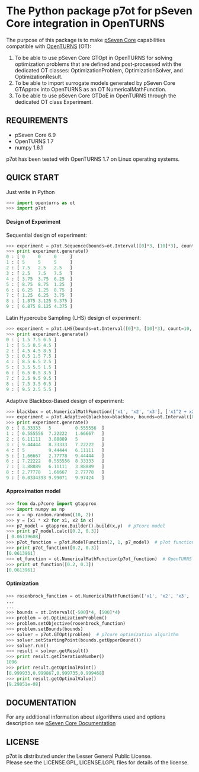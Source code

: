 The Python package p7ot for pSeven Core integration in OpenTURNS
===========================================================

The purpose of this package is to make [pSeven Core](https://www.datadvance.net/product/pseven-core/)
capabilities compatible with [OpenTURNS](http://openturns.org) (OT):

1.  To be able to use pSeven Core GTOpt in OpenTURNS for solving optimization problems
    that are defined and post-processed with the dedicated OT classes:
    OptimizationProblem, OptimizationSolver, and OptimizationResult.
2.  To be able to import surrogate models generated by pSeven Core GTApprox into
    OpenTURNS as an OT NumericalMathFunction.
3.  To be able to use pSeven Core GTDoE in OpenTURNS through the dedicated
    OT class Experiment.


REQUIREMENTS
------------

*   pSeven Core 6.9
*   OpenTURNS 1.7
*   numpy 1.6.1

p7ot has been tested with OpenTURNS 1.7 on Linux operating systems.      


QUICK START
-----------

Just write in Python

```python
>>> import openturns as ot
>>> import p7ot
```

#### Design of Experiment
Sequential design of experiment:
```python
>>> experiment = p7ot.Sequence(bounds=ot.Interval([0]*3, [10]*3), count=10, technique="SobolSeq")
>>> print experiment.generate()
0 : [ 0     0     0     ]
1 : [ 5     5     5     ]
2 : [ 7.5   2.5   2.5   ]
3 : [ 2.5   7.5   7.5   ]
4 : [ 3.75  3.75  6.25  ]
5 : [ 8.75  8.75  1.25  ]
6 : [ 6.25  1.25  8.75  ]
7 : [ 1.25  6.25  3.75  ]
8 : [ 1.875 3.125 9.375 ]
9 : [ 6.875 8.125 4.375 ]
```
Latin Hypercube Sampling (LHS) design of experiment:
```python
>>> experiment = p7ot.LHS(bounds=ot.Interval([0]*3, [10]*3), count=10, useOptimized=True)
>>> print experiment.generate()
0 : [ 1.5 7.5 6.5 ]
1 : [ 5.5 8.5 4.5 ]
2 : [ 4.5 4.5 8.5 ]
3 : [ 0.5 1.5 7.5 ]
4 : [ 8.5 6.5 2.5 ]
5 : [ 3.5 5.5 1.5 ]
6 : [ 6.5 0.5 3.5 ]
7 : [ 2.5 9.5 9.5 ]
8 : [ 7.5 3.5 0.5 ]
9 : [ 9.5 2.5 5.5 ]
```
Adaptive Blackbox-Based design of experiment:
```python
>>> blackbox = ot.NumericalMathFunction(['x1', 'x2', 'x3'], ['x1^2 + x2^2 + x3^2'])
>>> experiment = p7ot.Adaptive(blackbox=blackbox, bounds=ot.Interval([0]*3, [10]*3), budget=10, useGradient=True)
>>> print experiment.generate()
0 : [ 8.33333   5         0.555556  ]
1 : [ 0.555556  7.22222   1.66667   ]
2 : [ 6.11111   3.88889   5         ]
3 : [ 9.44444   8.33333   7.22222   ]
4 : [ 5         9.44444   6.11111   ]
5 : [ 1.66667   2.77778   9.44444   ]
6 : [ 7.22222   0.555556  8.33333   ]
7 : [ 3.88889   6.11111   3.88889   ]
8 : [ 2.77778   1.66667   2.77778   ]
9 : [ 0.0334393 9.99071   9.97424   ]
```

#### Approximation model
```python
>>> from da.p7core import gtapprox
>>> import numpy as np
>>> x = np.random.random((10, 2))
>>> y = [x1 * x2 for x1, x2 in x]
>>> p7_model = gtapprox.Builder().build(x,y)  # p7core model
>>> print p7_model.calc([0.2, 0.3])
[ 0.06139608]
>>> p7ot_function = p7ot.ModelFunction(2, 1, p7_model)  # p7ot function
>>> print p7ot_function([0.2, 0.3])
[0.0613961]
>>> ot_function = ot.NumericalMathFunction(p7ot_function)  # OpenTURNS function
>>> print ot_function([0.2, 0.3])  
[0.0613961]
```

#### Optimization
```python
>>> rosenbrock_function = ot.NumericalMathFunction(['x1', 'x2', 'x3', 'x4'], ['100*(x4-x3^2)^2+(x3-1)^2+' +
...                                                                          '100*(x3-x2^2)^2+(x2-1)^2+' +
...                                                                          '100*(x2-x1^2)^2+(x1-1)^2'])
>>> bounds = ot.Interval([-500]*4, [500]*4)
>>> problem = ot.OptimizationProblem()
>>> problem.setObjective(rosenbrock_function)
>>> problem.setBounds(bounds)
>>> solver = p7ot.GTOpt(problem)  # p7core optimization algorithm
>>> solver.setStartingPoint(bounds.getUpperBound())
>>> solver.run()
>>> result = solver.getResult()
>>> print result.getIterationNumber()
1096
>>> print result.getOptimalPoint()
[0.999933,0.999867,0.999735,0.999468]
>>> print result.getOptimalValue()
[9.29851e-08]
```

DOCUMENTATION
-------------

For any additional information about algorithms used and options description see
[pSeven Core Documentation](https://www.datadvance.net/product/macros/manual/6.9/index.html)

LICENSE
-------

p7ot is distributed under the Lesser General Public License.  
Please see the LICENSE.GPL, LICENSE.LGPL files for details of the license.   
